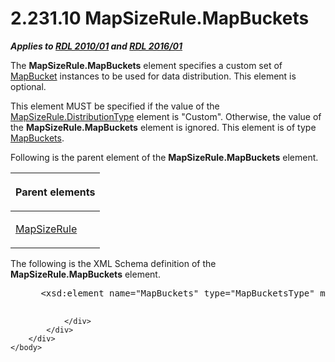 <html dir="LTR" xmlns:mshelp="http://msdn.microsoft.com/mshelp" xmlns:ddue="http://ddue.schemas.microsoft.com/authoring/2003/5" xmlns:xlink="http://www.w3.org/1999/xlink" xmlns:tool="http://www.microsoft.com/tooltip">
    <head>
        <meta http-equiv="Content-Type" content="text/html; CHARSET=utf-8"></meta>
        <meta name="save" content="history"></meta>
        <title>2.231.10 MapSizeRule.MapBuckets</title>
        <xml>
            <mshelp:toctitle title="2.231.10 MapSizeRule.MapBuckets"></mshelp:toctitle>
            <mshelp:rltitle title="[MS-RDL]: MapSizeRule.MapBuckets"></mshelp:rltitle>
            <mshelp:keyword index="A" term="1bf617d0-ec01-4a43-8690-6e8003166210"></mshelp:keyword>
            <mshelp:attr name="DCSext.ContentType" value="open specification"></mshelp:attr>
            <mshelp:attr name="AssetID" value="1bf617d0-ec01-4a43-8690-6e8003166210"></mshelp:attr>
            <mshelp:attr name="TopicType" value="kbRef"></mshelp:attr>
            <mshelp:attr name="DCSext.Title" value="[MS-RDL]: MapSizeRule.MapBuckets" />
        </xml>
    </head>
    <body>
        <div id="header">
            <h1 class="heading">2.231.10 MapSizeRule.MapBuckets</h1>
        </div>
        <div id="mainSection">
            <div id="mainBody">
                <div id="allHistory" class="saveHistory"></div>
                <div id="sectionSection0" class="section" name="collapseableSection">
                    

<p><b><i>Applies to </i></b><a href="3428e690-a348-4ec7-8a6a-8efb42d2cdee.html"><b><i>RDL 2010/01</i></b></a><b><i>
and </i></b><a href="52ce3983-2bfc-4e72-9359-42aaf5fe4509.html"><b><i>RDL 2016/01</i></b></a></p>

<p>The <b>MapSizeRule.MapBuckets</b> element specifies a custom
set of <a href="ef18140f-3267-4bb8-9df6-0fe220aabcdb.html">MapBucket</a>
instances to be used for data distribution. This element is optional. </p>

<p>This element MUST be specified if the value of the <a href="d64a0220-6c49-466c-b841-2b72b8cc5fc8.html">MapSizeRule.DistributionType</a>
element is &quot;Custom&quot;. Otherwise, the value of the <b>MapSizeRule.MapBuckets</b>
element is ignored. This element is of type <a href="95175148-e772-42ef-8c4d-c5a8a7135124.html">MapBuckets</a>.</p>

<p>Following is the parent element of the <b>MapSizeRule.MapBuckets</b>
element.</p>

<table>
 <thead>
  <tr>
   <th>
   <p>Parent elements</p>
   </th>
  </tr>
 </thead>
 <tr>
  <td>
  <p><a href="88220e4e-cd18-460e-b729-a8f10c2ee40b.html">MapSizeRule</a></p>
  </td>
 </tr>
</table>

<p>The following is the XML Schema definition of the <b>MapSizeRule.MapBuckets</b>
element.</p>

<dl>
<dd>
<div><pre> &lt;xsd:element name=&quot;MapBuckets&quot; type=&quot;MapBucketsType&quot; minOccurs=&quot;0&quot; /&gt;
  
</pre></div>
</dd></dl>


                </div>
            </div>
        </div>
    </body>
</html>